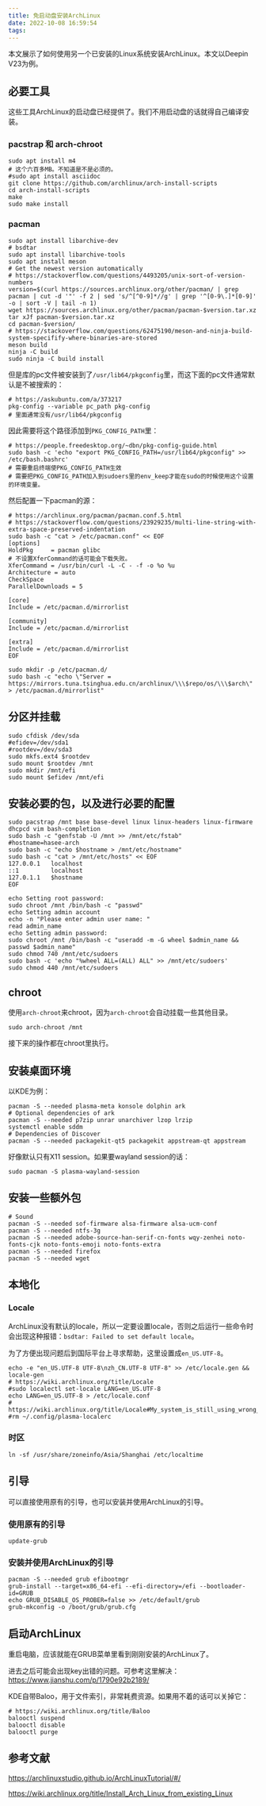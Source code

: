 ```yaml
---
title: 免启动盘安装ArchLinux
date: 2022-10-08 16:59:54
tags:
---
```


本文展示了如何使用另一个已安装的Linux系统安装ArchLinux。本文以Deepin V23为例。

## 必要工具

这些工具ArchLinux的启动盘已经提供了。我们不用启动盘的话就得自己编译安装。

### pacstrap 和 arch-chroot

```shell
sudo apt install m4
# 这个六百多MB。不知道是不是必须的。
#sudo apt install asciidoc
git clone https://github.com/archlinux/arch-install-scripts
cd arch-install-scripts
make
sudo make install
```

### pacman

```shell
sudo apt install libarchive-dev
# bsdtar
sudo apt install libarchive-tools
sudo apt install meson
# Get the newest version automatically
# https://stackoverflow.com/questions/4493205/unix-sort-of-version-numbers
version=$(curl https://sources.archlinux.org/other/pacman/ | grep pacman | cut -d '"' -f 2 | sed 's/^[^0-9]*//g' | grep '^[0-9\.]*[0-9]' -o | sort -V | tail -n 1)
wget https://sources.archlinux.org/other/pacman/pacman-$version.tar.xz
tar xJf pacman-$version.tar.xz
cd pacman-$version/
# https://stackoverflow.com/questions/62475190/meson-and-ninja-build-system-specifify-where-binaries-are-stored
meson build
ninja -C build
sudo ninja -C build install
```

但是库的pc文件被安装到了`/usr/lib64/pkgconfig`里，而这下面的pc文件通常默认是不被搜索的：

```shell
# https://askubuntu.com/a/373217
pkg-config --variable pc_path pkg-config
# 里面通常没有/usr/lib64/pkgconfig
```

因此需要将这个路径添加到`PKG_CONFIG_PATH`里：

```shell
# https://people.freedesktop.org/~dbn/pkg-config-guide.html
sudo bash -c 'echo "export PKG_CONFIG_PATH=/usr/lib64/pkgconfig" >> /etc/bash.bashrc'
# 需要重启终端使PKG_CONFIG_PATH生效
# 需要把PKG_CONFIG_PATH加入到sudoers里的env_keep才能在sudo的时候使用这个设置的环境变量。
```

然后配置一下pacman的源：

```shell
# https://archlinux.org/pacman/pacman.conf.5.html
# https://stackoverflow.com/questions/23929235/multi-line-string-with-extra-space-preserved-indentation
sudo bash -c "cat > /etc/pacman.conf" << EOF
[options]
HoldPkg     = pacman glibc
# 不设置XferCommand的话可能会下载失败。
XferCommand = /usr/bin/curl -L -C - -f -o %o %u
Architecture = auto
CheckSpace
ParallelDownloads = 5

[core]
Include = /etc/pacman.d/mirrorlist

[community]
Include = /etc/pacman.d/mirrorlist

[extra]
Include = /etc/pacman.d/mirrorlist
EOF

sudo mkdir -p /etc/pacman.d/
sudo bash -c "echo \"Server = https://mirrors.tuna.tsinghua.edu.cn/archlinux/\\\$repo/os/\\\$arch\" > /etc/pacman.d/mirrorlist"
```

## 分区并挂载

```shell
sudo cfdisk /dev/sda
#efidev=/dev/sda1
#rootdev=/dev/sda3
sudo mkfs.ext4 $rootdev
sudo mount $rootdev /mnt
sudo mkdir /mnt/efi
sudo mount $efidev /mnt/efi
```

## 安装必要的包，以及进行必要的配置

```shell
sudo pacstrap /mnt base base-devel linux linux-headers linux-firmware dhcpcd vim bash-completion
sudo bash -c "genfstab -U /mnt >> /mnt/etc/fstab"
#hostname=hasee-arch
sudo bash -c "echo $hostname > /mnt/etc/hostname"
sudo bash -c "cat > /mnt/etc/hosts" << EOF
127.0.0.1   localhost
::1         localhost
127.0.1.1   $hostname
EOF

echo Setting root password:
sudo chroot /mnt /bin/bash -c "passwd"
echo Setting admin account
echo -n "Please enter admin user name: "
read admin_name
echo Setting admin password:
sudo chroot /mnt /bin/bash -c "useradd -m -G wheel $admin_name && passwd $admin_name"
sudo chmod 740 /mnt/etc/sudoers
sudo bash -c 'echo "%wheel ALL=(ALL) ALL" >> /mnt/etc/sudoers'
sudo chmod 440 /mnt/etc/sudoers
```

## chroot

使用`arch-chroot`来chroot，因为`arch-chroot`会自动挂载一些其他目录。

```shell
sudo arch-chroot /mnt
```

接下来的操作都在chroot里执行。

## 安装桌面环境

以KDE为例：

```shell
pacman -S --needed plasma-meta konsole dolphin ark
# Optional dependencies of ark
pacman -S --needed p7zip unrar unarchiver lzop lrzip
systemctl enable sddm
# Dependencies of Discover
pacman -S --needed packagekit-qt5 packagekit appstream-qt appstream
```

好像默认只有X11 session。如果要wayland session的话：

```shell
sudo pacman -S plasma-wayland-session
```

## 安装一些额外包

```shell
# Sound
pacman -S --needed sof-firmware alsa-firmware alsa-ucm-conf
pacman -S --needed ntfs-3g
pacman -S --needed adobe-source-han-serif-cn-fonts wqy-zenhei noto-fonts-cjk noto-fonts-emoji noto-fonts-extra
pacman -S --needed firefox
pacman -S --needed wget
```

## 本地化

### Locale

ArchLinux没有默认的locale，所以一定要设置locale，否则之后运行一些命令时会出现这种报错：`bsdtar: Failed to set default locale`。

为了方便出现问题后到国际平台上寻求帮助，这里设置成`en_US.UTF-8`。

```shell
echo -e "en_US.UTF-8 UTF-8\nzh_CN.UTF-8 UTF-8" >> /etc/locale.gen && locale-gen
# https://wiki.archlinux.org/title/Locale
#sudo localectl set-locale LANG=en_US.UTF-8
echo LANG=en_US.UTF-8 > /etc/locale.conf
# https://wiki.archlinux.org/title/Locale#My_system_is_still_using_wrong_language
#rm ~/.config/plasma-localerc
```

### 时区

```shell
ln -sf /usr/share/zoneinfo/Asia/Shanghai /etc/localtime
```

## 引导

可以直接使用原有的引导，也可以安装并使用ArchLinux的引导。

### 使用原有的引导

```shell
update-grub
```

### 安装并使用ArchLinux的引导

```shell
pacman -S --needed grub efibootmgr
grub-install --target=x86_64-efi --efi-directory=/efi --bootloader-id=GRUB
echo GRUB_DISABLE_OS_PROBER=false >> /etc/default/grub
grub-mkconfig -o /boot/grub/grub.cfg
```

## 启动ArchLinux

重启电脑，应该就能在GRUB菜单里看到刚刚安装的ArchLinux了。

进去之后可能会出现key出错的问题。可参考这里解决：<https://www.jianshu.com/p/1790e92b2189/>

KDE自带Baloo，用于文件索引，非常耗费资源。如果用不着的话可以关掉它：

```shell
# https://wiki.archlinux.org/title/Baloo
balooctl suspend
balooctl disable
balooctl purge
```

## 参考文献

<https://archlinuxstudio.github.io/ArchLinuxTutorial/#/>

<https://wiki.archlinux.org/title/Install_Arch_Linux_from_existing_Linux>
